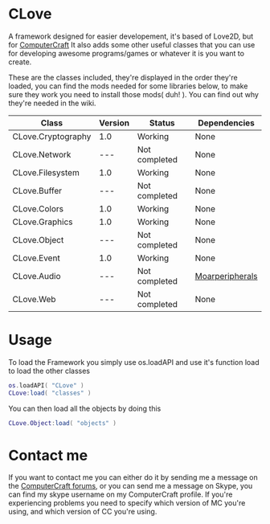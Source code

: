 # CLove
A framework designed for easier developement, it's based of Love2D, but for [ComputerCraft](http://www.computercraft.info)
It also adds some other useful classes that you can use for developing awesome programs/games or whatever it is you want to create.

These are the classes included, they're displayed in the order they're loaded, you can find the mods needed for some libraries below, to make sure they work you need to install those mods( duh! ). You can find out why they're needed in the wiki.

|  Class              | Version |  Status       | Dependencies |
|---------------------|---------|---------------|--------------|
|  CLove.Cryptography | 1.0     |  Working      | None         |
|  CLove.Network      | ---     | Not completed | None         |
|  CLove.Filesystem   | 1.0     | Working       | None         |
|  CLove.Buffer       | ---     | Not completed | None         |
|  CLove.Colors       | 1.0     | Working       | None         |
|  CLove.Graphics     | 1.0     | Working       | None         |
|  CLove.Object       | ---     | Not completed | None         |
|  CLove.Event        | 1.0     | Working       | None         |
|  CLove.Audio        | ---     | Not completed | [Moarperipherals](http://www.computercraft.info/forums2/index.php?/topic/19357-cc-latest-moarperipherals/) |
|  CLove.Web          | ---     | Not completed | None         |



# Usage
To load the Framework you simply use os.loadAPI and use it's function load to load the other classes
```lua
os.loadAPI( "CLove" )
CLove:load( "classes" )
```
You can then load all the objects by doing this
```lua
CLove.Object:load( "objects" )
```

# Contact me
If you want to contact me you can either do it by sending me a message on the [ComputerCraft forums](http://www.computercraft.info/forums2/index.php?/user/4727-theoddbyte/), or you can send me a message on Skype, you can find my skype username on my ComputerCraft profile. If you're experiencing problems you need to specify which version of MC you're using, and which version of CC you're using.
